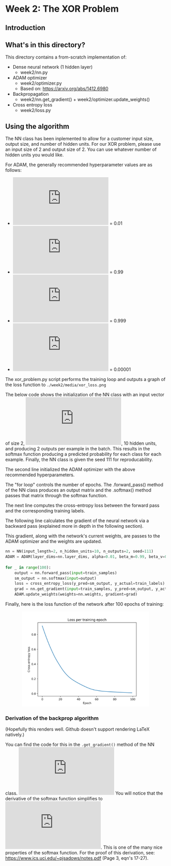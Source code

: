 # Week 2: The XOR Problem

## Introduction

## What's in this directory?
This directory contains a from-scratch implementation of:
* Dense neural network (1 hidden layer)
    * week2/nn.py
* ADAM optimizer
    * week2/optimizer.py
    * Based on: https://arxiv.org/abs/1412.6980
* Backpropagation
    * week2/nn.get_gradient() + week2/optimizer.update_weights()
* Cross entropy loss
    * week2/loss.py


## Using the algorithm
The NN class has been inplemented to allow for a customer input size, output size, and number of hidden units.
For our XOR problem, please use an input size of 2 and output size of 2. You can use whatever number of hidden
units you would like.

For ADAM, the generally recommended hyperparameter values are as follows:
* ![](https://latex.codecogs.com/gif.latex?%5Calpha) = 0.01
* ![](https://latex.codecogs.com/gif.latex?%5Cbeta_m) = 0.99
* ![](https://latex.codecogs.com/gif.latex?%5Cbeta_v) = 0.999
* ![](https://latex.codecogs.com/gif.latex?%5Cepsilon) = 0.00001  

The xor_problem.py script performs the training loop and outputs a graph of the loss function 
to ```./week2/media/xor_loss.png```

The below code shows the initialization of the NN class with an input vector of size 2, ![](https://latex.codecogs.com/gif.latex?%5Cboldsymbol%7Bx%7D%20%5Cin%20%5Cmathbb%7BR%7D%5E2),
10 hidden units, and producing 2 outputs per example in the batch. This results in the softmax function producing a
predicted probability for each class for each example. Finally, the NN class is given the seed 111 for 
reproducability.

The second line initialized the ADAM optimizer with the above recommended hyperparameters.

The "for loop" controls the number of epochs. The .forward_pass() method of the NN class produces an output
matrix and the .softmax() method passes that matrix through the softmax function.

The next line computes the cross-entropy loss between the forward pass and the corresponding training labels.

The following line calculates the gradient of the neural network via a backward pass (explained more in depth
in the following section).

This gradient, along with the network's current weights, are passes to the ADAM optimizer and the weights are
updated.
```python
nn = NN(input_length=2, n_hidden_units=10, n_outputs=2, seed=111)
ADAM = ADAM(layer_dims=nn.layer_dims, alpha=0.01, beta_m=0.99, beta_v=0.999, epsilon=0.00001)

for _ in range(100):
    output = nn.forward_pass(input=train_samples)
    sm_output = nn.softmax(input=output)
    loss = cross_entropy_loss(y_pred=sm_output, y_actual=train_labels)
    grad = nn.get_gradient(input=train_samples, y_pred=sm_output, y_actual=train_labels)
    ADAM.update_weights(weights=nn.weights, gradient=grad)
```

Finally, here is the loss function of the network after 100 epochs of training:
<p align="center">
  <img width="400" src="media/xor_loss.png">
  </a>
</p>

### Derivation of the backprop algorithm
(Hopefully this renders well. Github doesn't support rendering LaTeX natively.)

You can find the code for this in the ```.get_gradient()``` method of the NN class.
![scale=0.25](https://latex.codecogs.com/gif.latex?%5Cdpi%7B300%7D%20%5Cbegin%7Balign*%7D%20%5Chat%7By%7D%20%26%3D%20softmax%28ReLU%28%5Cboldsymbol%7Bx%7D%5Cboldsymbol%7BW%7D_%7B0%7D%20&plus;%20%5Cboldsymbol%7Bb%7D_%7B0%7D%29%5Cboldsymbol%7BW%7D_%7B1%7D%20&plus;%20%5Cboldsymbol%7Bb%7D_%7B1%7D%29%20%5C%5C%20a_0%20%26%3D%20ReLU%28%5Cboldsymbol%7Bx%7D%5Cboldsymbol%7BW%7D_%7B0%7D%20&plus;%20%5Cboldsymbol%7Bb%7D_%7B0%7D%29%5C%5C%20%5Cfrac%7B%5Cpartial%20L%7D%7B%5Cpartial%20%5Cboldsymbol%7Bb%7D_1%7D%20%26%3D%20%5Chat%7By%7D%20-%20y%20%5C%5C%20%5Cfrac%7B%5Cpartial%20L%7D%7B%5Cpartial%20%5Cboldsymbol%7BW%7D_1%7D%20%26%3D%20a_%7B0%7D%5E%7BT%7D%5Cfrac%7B%5Cpartial%20L%7D%7B%5Cpartial%20%5Cboldsymbol%7Bb%7D_1%7D%5C%5C%20%5Cfrac%7B%5Cpartial%20L%7D%7B%5Cpartial%20%5Cboldsymbol%7Bb%7D_0%7D%20%26%3D%20%5Cfrac%7B%5Cpartial%20L%7D%7B%5Cpartial%20%5Cboldsymbol%7Bb%7D_1%7D%20%5Cboldsymbol%7BW%7D_%7B1%7D%5E%7BT%7D%5C%5C%20%5Cfrac%7B%5Cpartial%20L%7D%7B%5Cpartial%20%5Cboldsymbol%7BW%7D_0%7D%20%26%3D%20%5Cboldsymbol%7Bx%7D%5E%7BT%7D%5Cfrac%7B%5Cpartial%20L%7D%7B%5Cpartial%20%5Cboldsymbol%7Bb%7D_0%7D%5C%5C%20%5Cend%7Balign*%7D)
You will notice that the derivative of the softmax function simplifies to ![](https://latex.codecogs.com/gif.latex?%5Chat%7By%7D%20-%20y).
This is one of the many nice properties of the softmax function. For the proof of this derivation, see:
https://www.ics.uci.edu/~pjsadows/notes.pdf (Page 3, eqn's 17-27).